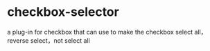 checkbox-selector
=================

a plug-in for checkbox that can use to make the checkbox select all，reverse select，not select all
